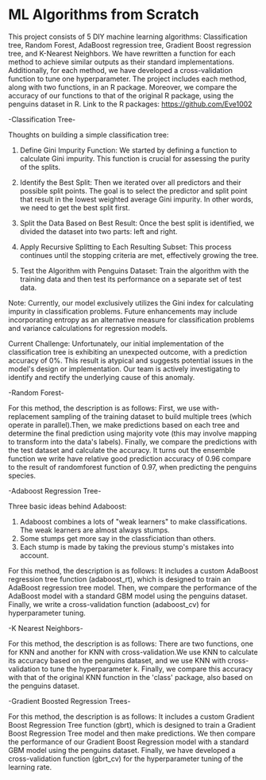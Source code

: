 # ML Algorithms from Scratch
This project consists of 5 DIY machine learning algorithms: Classification tree, Random Forest, AdaBoost regression tree, Gradient Boost regression tree, and K-Nearest Neighbors. We have rewritten a function for each method to achieve similar outputs as their standard implementations. Additionally, for each method, we have developed a cross-validation function to tune one hyperparameter. The project includes each method, along with two functions, in an R package. Moreover, we compare the accuracy of our functions to that of the original R package, using the penguins dataset in R. Link to the R packages: https://github.com/Eve1002

-Classification Tree-

Thoughts on building a simple classification tree:
1. Define Gini Impurity Function: We started by defining a function to calculate Gini impurity. This function is crucial for assessing the purity of the splits.
2. Identify the Best Split: Then we iterated over all predictors and their possible split points. The goal is to select the predictor and split point that result in the lowest weighted average Gini impurity. In other words, we need to get the best split first. 

3. Split the Data Based on Best Result: Once the best split is identified, we divided the dataset into two parts: left and right. 

4. Apply Recursive Splitting to Each Resulting Subset: This process continues until the stopping criteria are met, effectively growing the tree.

5. Test the Algorithm with Penguins Dataset: Train the algorithm with the training data and then test its performance on a separate set of test data.

Note: Currently, our model exclusively utilizes the Gini index for calculating impurity in classification problems. Future enhancements may include incorporating entropy as an alternative measure for classification problems and variance calculations for regression models. 

Current Challenge: Unfortunately, our initial implementation of the classification tree is exhibiting an unexpected outcome, with a prediction accuracy of 0%. This result is atypical and suggests potential issues in the model's design or implementation. Our team is actively investigating to identify and rectify the underlying cause of this anomaly.

-Random Forest-

For this method, the description is as follows: First, we use with-replacement sampling of the training dataset to build multiple trees (which operate in parallel).Then, we make predictions based on each tree and determine the final prediction using majority vote (this may involve mapping to transform into the data's labels). Finally, we compare the predictions with the test dataset and calculate the accuracy.
It turns out the ensemble function we write have relative good prediction accuracy of 0.96 compare to the result of randomforest function of  0.97, when predicting the penguins species.

-Adaboost Regression Tree-

Three basic ideas behind Adaboost:
1. Adaboost combines a lots of "weak learners" to make classifications. The weak learners are almost always stumps. 
2. Some stumps get more say in the classficiation than others. 
3. Each stump is made by taking the previous stump's mistakes into account. 

For this method, the description is as follows: It includes a custom AdaBoost regression tree function (adaboost_rt), which is designed to train an AdaBoost regression tree model. Then, we compare the performance of the AdaBoost model with a standard GBM model using the penguins dataset. Finally, we write a cross-validation function (adaboost_cv) for hyperparameter tuning.

-K Nearest Neighbors- 

For this method, the description is as follows: There are two functions, one for KNN and another for KNN with cross-validation.We use KNN to calculate its accuracy based on the penguins dataset, and we use KNN with cross-validation to tune the hyperparameter k. Finally, we compare this accuracy with that of the original KNN function in the 'class' package, also based on the penguins dataset.

-Gradient Boosted Regression Trees-

For this method, the description is as follows: It includes a custom Gradient Boost Regression Tree function (gbrt), which is designed to train a Gradient Boost Regression Tree model and then make predictions. We then compare the performance of our Gradient Boost Regression model with a standard GBM model using the penguins dataset. Finally, we have developed a cross-validation function (gbrt_cv) for the hyperparameter tuning of the learning rate.
